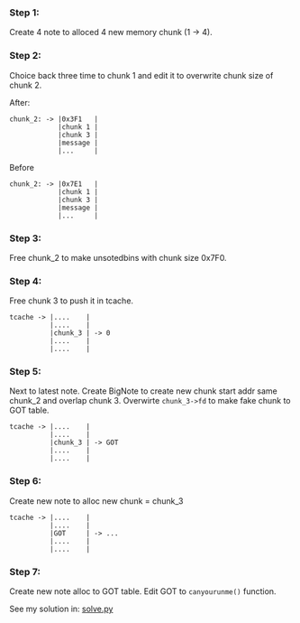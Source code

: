 ### Step 1:
Create 4 note to alloced 4 new memory chunk (1 -> 4).

### Step 2:
Choice back three time to chunk 1 and edit it to overwrite chunk size of chunk 2.

After:
```
chunk_2: -> |0x3F1   |
            |chunk 1 |
            |chunk 3 |
            |message |
            |...     |
```
Before
```
chunk_2: -> |0x7E1   |
            |chunk 1 |
            |chunk 3 |
            |message |
            |...     |
```
### Step 3:
Free chunk_2 to make unsotedbins with chunk size 0x7F0.

### Step 4:
Free chunk 3 to push it in tcache.
```
tcache -> |....    |
          |....    |
          |chunk_3 | -> 0
          |....    |
          |....    |
```

### Step 5:
Next to latest note.
Create BigNote to create new chunk start addr same chunk_2 and overlap chunk 3.
Overwirte `chunk_3->fd` to make fake chunk to GOT table.
```
tcache -> |....    |
          |....    |
          |chunk_3 | -> GOT
          |....    |
          |....    |
```

### Step 6:
Create new note to alloc new chunk = chunk_3
```
tcache -> |....    |
          |....    |
          |GOT     | -> ...
          |....    |
          |....    |
```

### Step 7:
Create new note alloc to GOT table.
Edit GOT to `canyourunme()` function.

See my solution in: [solve.py](solve.py)
